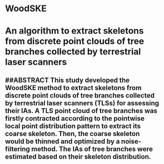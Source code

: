 # WoodSKE
An algorithm to extract skeletons from discrete point clouds of tree branches collected by terrestrial laser scanners
=
##ABSTRACT
This study developed the WoodSKE method to extract skeletons from discrete point clouds of tree branches collected by terrestrial laser scanners (TLSs) for assessing their IAs. A TLS point cloud of tree branches was firstly contracted according to the pointwise local point distribution pattern to extract its coarse skeleton. Then, the coarse skeleton would be thinned and optimized by a noise-filtering method. The IAs of tree branches were estimated based on their skeleton distribution. 
--
